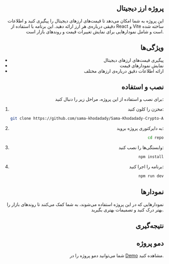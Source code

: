 <div style="text-align: right;">

## پروژه ارز دیجیتال

این پروژه به شما امکان می‌دهد تا قیمت‌های ارزهای دیجیتال را پیگیری کنید و اطلاعات دقیقی درباره‌ی هر ارز ارائه دهید. این برنامه با استفاده از React و Vite ساخته شده است و شامل نمودارهایی برای نمایش تغییرات قیمت و روندهای بازار است.


## ویژگی‌ها
- پیگیری قیمت‌های ارزهای دیجیتال
- نمایش نمودارهای قیمت
- ارائه اطلاعات دقیق درباره‌ی ارزهای مختلف

## نصب و استفاده
برای نصب و استفاده از این پروژه، مراحل زیر را دنبال کنید:
1. مخزن را کلون کنید:
   ```bash
   git clone https://github.com/sama-khodadady/Sama-Khodadady-Crypto-App.git
   ```
2. به دایرکتوری پروژه بروید:
   ```bash
   cd repo
   ```
3. وابستگی‌ها را نصب کنید:
   ```bash
   npm install
   ```
4. برنامه را اجرا کنید:
   ```bash
   npm run dev
   ```

## نمودارها
نمودارهایی که در این پروژه استفاده می‌شوند، به شما کمک می‌کنند تا روندهای بازار را بهتر درک کنید و تصمیمات بهتری بگیرید.

## نتیجه‌گیری

## دمو پروژه
شما می‌توانید دمو پروژه را در  [Demo](https://sama-khodadady-crypto-app.vercel.app) مشاهده کنید.
</div>
